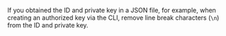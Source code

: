 If you obtained the ID and private key in a JSON file, for example, when creating an authorized key via the CLI, remove line break characters (`\n`) from the ID and private key.